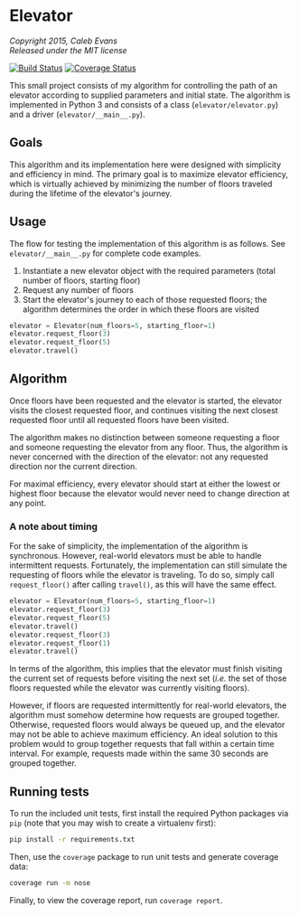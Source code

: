 # Elevator
*Copyright 2015, Caleb Evans*  
*Released under the MIT license*

[![Build Status](https://travis-ci.org/caleb531/elevator.svg?branch=master)](https://travis-ci.org/caleb531/elevator)
[![Coverage Status](https://coveralls.io/repos/caleb531/elevator/badge.svg?branch=master)](https://coveralls.io/r/caleb531/elevator?branch=master)

This small project consists of my algorithm for controlling the path of an elevator according to supplied parameters and initial state. The algorithm is implemented in Python 3 and consists of a class (`elevator/elevator.py`) and a driver (`elevator/__main__.py`).

## Goals

This algorithm and its implementation here were designed with simplicity and efficiency in mind. The primary goal is to maximize elevator efficiency, which is virtually achieved by minimizing the number of floors traveled during the lifetime of the elevator's journey.

## Usage

The flow for testing the implementation of this algorithm is as follows. See `elevator/__main__.py` for complete code examples.

1. Instantiate a new elevator object with the required parameters (total number of floors, starting floor)
2. Request any number of floors
3. Start the elevator's journey to each of those requested floors; the algorithm determines the order in which these floors are visited

```python
elevator = Elevator(num_floors=5, starting_floor=1)
elevator.request_floor(3)
elevator.request_floor(5)
elevator.travel()
```

## Algorithm

Once floors have been requested and the elevator is started, the elevator visits the closest requested floor, and continues visiting the next closest requested floor until all requested floors have been visited.

The algorithm makes no distinction between someone requesting a floor and someone requesting the elevator from any floor. Thus, the algorithm is never concerned with the direction of the elevator: not any requested direction nor the current direction.

For maximal efficiency, every elevator should start at either the lowest or highest floor because the elevator would never need to change direction at any point.

### A note about timing

For the sake of simplicity, the implementation of the algorithm is synchronous. However, real-world elevators must be able to handle intermittent requests. Fortunately, the implementation can still simulate the requesting of floors while the elevator is traveling. To do so, simply call `request_floor()` after calling `travel()`, as this will have the same effect.

```python
elevator = Elevator(num_floors=5, starting_floor=1)
elevator.request_floor(3)
elevator.request_floor(5)
elevator.travel()
elevator.request_floor(3)
elevator.request_floor(1)
elevator.travel()
```

In terms of the algorithm, this implies that the elevator must finish visiting the current set of requests before visiting the next set (*i.e.* the set of those floors requested while the elevator was currently visiting floors).

However, if floors are requested intermittently for real-world elevators, the algorithm must somehow determine how requests are grouped together. Otherwise, requested floors would always be queued up, and the elevator may not be able to achieve maximum efficiency. An ideal solution to this problem would to group together requests that fall within a certain time interval. For example, requests made within the same 30 seconds are grouped together.

## Running tests

To run the included unit tests, first install the required Python packages via `pip` (note that you may wish to create a virtualenv first):

```bash
pip install -r requirements.txt
```

Then, use the `coverage` package to run unit tests and generate coverage data:

```bash
coverage run -m nose
```

Finally, to view the coverage report, run `coverage report`.
